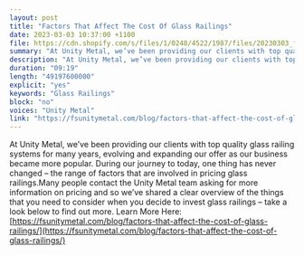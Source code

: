 ```yaml
---
layout: post
title: "Factors That Affect The Cost Of Glass Railings"
date: 2023-03-03 10:37:00 +1100
file: https://cdn.shopify.com/s/files/1/0248/4522/1987/files/20230303_fsum_1.mp3?v=1677806462
summary: "At Unity Metal, we’ve been providing our clients with top quality glass railing systems for many years, evolving and expanding our offer as our business became more popular. During our journey to today, one thing has never changed – the range of factors that are involved in pricing glass railings.Many people contact the Unity Metal team asking for more information on pricing and so we’ve shared a clear overview of the things that you need to consider when you decide to invest glass railings – take a look below to find out more."
description: "At Unity Metal, we’ve been providing our clients with top quality glass railing systems for many years, evolving and expanding our offer as our business became more popular. During our journey to today, one thing has never changed – the range of factors that are involved in pricing glass railings.Many people contact the Unity Metal team asking for more information on pricing and so we’ve shared a clear overview of the things that you need to consider when you decide to invest glass railings – take a look below to find out more. Learn More Here:<a href='https://fsunitymetal.com/blog/factors-that-affect-the-cost-of-glass-railings/'>https://fsunitymetal.com/blog/factors-that-affect-the-cost-of-glass-railings/</a>"
duration: "09:19"
length: "49197600000"
explicit: "yes"
keywords: "Glass Railings"
block: "no"
voices: "Unity Metal"
link: "https://fsunitymetal.com/blog/factors-that-affect-the-cost-of-glass-railings/"
---
```


At Unity Metal, we’ve been providing our clients with top quality glass railing systems for many years, evolving and expanding our offer as our business became more popular. During our journey to today, one thing has never changed – the range of factors that are involved in pricing glass railings.Many people contact the Unity Metal team asking for more information on pricing and so we’ve shared a clear overview of the things that you need to consider when you decide to invest glass railings – take a look below to find out more. Learn More Here: [https://fsunitymetal.com/blog/factors-that-affect-the-cost-of-glass-railings/](https://fsunitymetal.com/blog/factors-that-affect-the-cost-of-glass-railings/)
